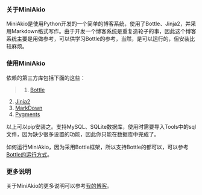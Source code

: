 ### 关于MiniAkio

MiniAkio是使用Python开发的一个简单的博客系统，使用了Bottle、Jinja2，并采用Markdown格式写作。由于开发一个博客系统是重复造轮子的事，因此这个博客系统主要是用做参考，可以供学习Bottle的参考，当然，是可以运行的，但安装比较麻烦。

### 使用MiniAkio

依赖的第三方库包括下面的这些：
>1. [Bottle][1]
2. [Jinja2][2]
3. [MarkDown][3]
4. [Pygments][4]

以上可以pip安装之。支持MySQL、SQLite数据库，使用时需要导入Tools中的sql文件，因为缺少很多设置的功能，因此你只能在数据库中完成了。

如何运行MiniAkio，因为采用Bottle框架，所以支持Bottle的都可以，可以参考[Bottle的运行方式][5]。

### 更多说明

关于MiniAkio的更多说明可以参考[我的博客][6]。

[1]:http://bottlepy.org/docs/dev/
[2]:http://jinja.pocoo.org/docs/
[3]:http://pypi.python.org/pypi/Markdown
[4]:http://pygments.org/
[5]:http://bottlepy.org/docs/dev/tutorial.html#deployment
[6]:http://serholiu.com/picky/MiniAkio
